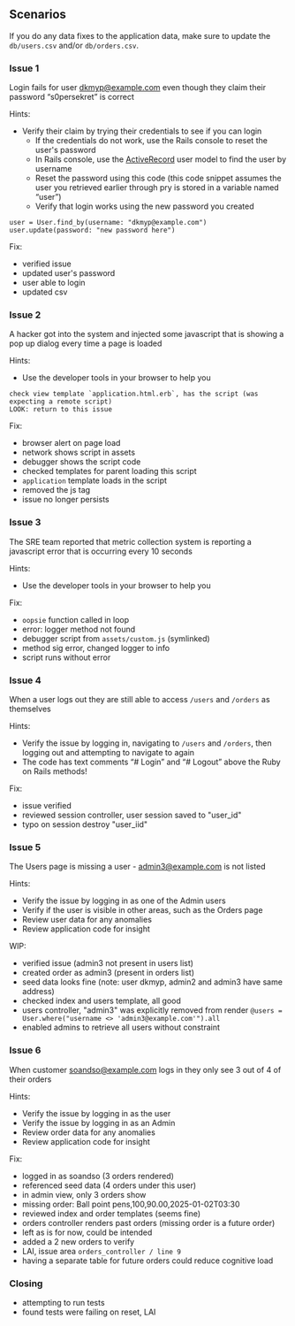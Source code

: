 ## Scenarios
If you do any data fixes to the application data, make sure to update the `db/users.csv` and/or `db/orders.csv`.

### Issue 1
Login fails for user dkmyp@example.com even though they claim their password “s0persekret” is correct

Hints: 
- Verify their claim by trying their credentials to see if you can login
    - If the credentials do not work, use the Rails console to reset the user's password
    - In Rails console, use the <u>ActiveRecord</u> user model to find the user by username
    - Reset the password using this code (this code snippet assumes the user you retrieved earlier through pry is stored in a variable named “user”)
    - Verify that login works using the new password you created

```
user = User.find_by(username: "dkmyp@example.com")
user.update(password: "new password here")
```

Fix:
- verified issue
- updated user's password
- user able to login
- updated csv


### Issue 2
A hacker got into the system and injected some javascript that is showing a pop up dialog every time a page is loaded 

Hints:
- Use the developer tools in your browser to help you

```
check view template `application.html.erb`, has the script (was expecting a remote script)
LOOK: return to this issue
```
Fix:
- browser alert on page load
- network shows script in assets
- debugger shows the script code
- checked templates for parent loading this script
- `application` template loads in the script
- removed the js tag
- issue no longer persists


### Issue 3
The SRE team reported that metric collection system is reporting a javascript error that is occurring every 10 seconds

Hints:
- Use the developer tools in your browser to help you

Fix:
- `oopsie` function called in loop
- error: logger method not found
- debugger script from `assets/custom.js` (symlinked)
- method sig error, changed logger to info
- script runs without error


### Issue 4
When a user logs out they are still able to access `/users` and `/orders` as themselves

Hints:
- Verify the issue by logging in, navigating to `/users` and `/orders`, then logging out and attempting to navigate to again
- The code has text comments “# Login” and “# Logout” above the Ruby on Rails methods!

Fix:
- issue verified
- reviewed session controller, user session saved to "user_id"
- typo on session destroy "user_iid"


### Issue 5
The Users page is missing a user - admin3@example.com is not listed

Hints:
- Verify the issue by logging in as one of the Admin users
- Verify if the user is visible in other areas, such as the Orders page
- Review user data for any anomalies
- Review application code for insight

WIP:
- verified issue (admin3 not present in users list)
- created order as admin3 (present in orders list)
- seed data looks fine (note: user dkmyp, admin2 and admin3 have same address)
- checked index and users template, all good
- users controller, "admin3" was explicitly removed from render `@users = User.where("username <> 'admin3@example.com'").all`
- enabled admins to retrieve all users without constraint


### Issue 6
When customer soandso@example.com logs in they only see 3 out of 4 of their orders

Hints:
- Verify the issue by logging in as the user
- Verify the issue by logging in as an Admin
- Review order data for any anomalies
- Review application code for insight

Fix:
- logged in as soandso (3 orders rendered)
- referenced seed data (4 orders under this user)
- in admin view, only 3 orders show
- missing order: Ball point pens,100,90.00,2025-01-02T03:30
- reviewed index and order templates (seems fine)
- orders controller renders past orders (missing order is a future order)
- left as is for now, could be intended
- added a 2 new orders to verify
- LAI, issue area `orders_controller / line 9`
- having a separate table for future orders could reduce cognitive load

### Closing
- attempting to run tests
- found tests were failing on reset, LAI
